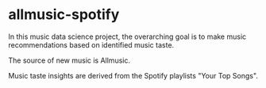 # allmusic-spotify

In this music data science project, the overarching goal is to make music recommendations based on identified music taste.

The source of new music is Allmusic.

Music taste insights are derived from the Spotify playlists "Your Top Songs".
